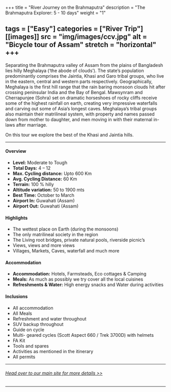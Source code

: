 +++
title = "River Journey on the Brahmaputra"
description = "The Brahmaputra Explorer: 5 - 10 days"
weight = "1"

tags = ["Easy"]
categories = ["River Trip"]
[[images]]
  src = "img/images/ccv.jpg"
  alt = "Bicycle tour of Assam"
  stretch = "horizontal"
+++
---
Separating the Brahmaputra valley of Assam from the plains of Bangladesh lies hilly Meghalaya (‘the abode of clouds’). The state’s population predominantly comprises the Jaintia, Khasi and Garo tribal groups, who live in the eastern, central and western parts respectively. Geographically, Meghalaya is the first hill range that the rain baring monsoon clouds hit after crossing peninsular India and the Bay of Bengal.  Mawsynram and Cherrapunjee (Sohra) set on dramatic horseshoes of rocky cliffs receive some of the highest rainfall on earth, creating very impressive waterfalls and carving out some of Asia’s longest caves. Meghalaya’s tribal groups also maintain their matrilineal system, with property and names passed down from mother to daughter, and men moving in with their maternal in-laws after marriage.

On this tour we explore the best of the Khasi and Jaintia hills.


<!--more-->
---



#### Overview

* **Level:** Moderate to Tough
* **Total Days:** 4 – 12
* **Max. Cycling distance:** Upto 600 Km
* **Avg. Cycling Distance:** 60 Km
* **Terrain:** 100 % hilly
* **Altitude variation:** 50 to 1900 mts
* **Best Time:** October to March
* **Airport In:** Guwahati (Assam)
* **Airport Out:** Guwahati (Assam)


#### Highlights

* The wettest place on Earth (during the monsoons)
* The only matrilineal society in the region
* The Living root bridges, private natural pools, riverside picnic’s
* Views, views and more views
* Villages, Markets, Caves, waterfall and much more


#### Accommodation

* **Accommodation:** Hotels, Farmsteads, Eco cottages & Camping
* **Meals:** As much as possibly we try cover all the local cuisines
* **Refreshments & Water:** High energy snacks and Water during activities

#### Inclusions

* All accommodation
* All Meals
* Refreshment and water throughout
* SUV backup throughout
* Guide on cycle
* Multi- geared cycles (Scott Aspect 660 / Trek 3700D) with helmets
* FA Kit
* Tools and spares
* Activities as mentioned in the itinerary
* All permits

---

###### [*Head over to our main site for more details >>*](https://www.nnejourneys.com/cycling/)

---